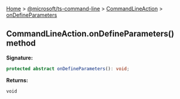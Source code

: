 [Home](./index) &gt; [@microsoft/ts-command-line](./ts-command-line.md) &gt; [CommandLineAction](./ts-command-line.commandlineaction.md) &gt; [onDefineParameters](./ts-command-line.commandlineaction.ondefineparameters.md)

## CommandLineAction.onDefineParameters() method


<b>Signature:</b>

```typescript
protected abstract onDefineParameters(): void;
```
<b>Returns:</b>

`void`

